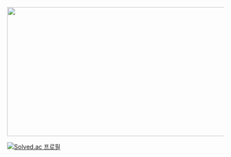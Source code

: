 <a href="https://www.gitanimals.org/en_US?utm_medium=image&utm_source=padoz3&utm_content=farm">
<img
  src="https://render.gitanimals.org/farms/padoz3"
  width="600"
  height="300"
/>
</a>

[![Solved.ac
프로필](http://mazassumnida.wtf/api/generate_badge?boj=pad0)](https://solved.ac/pad0)
